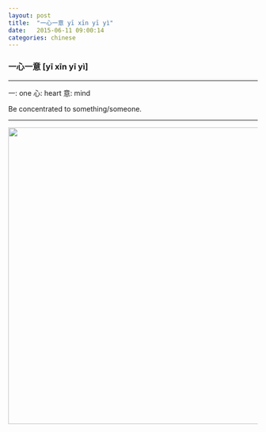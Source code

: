 ```yaml
---
layout: post
title:  "一心一意 yī xīn yī yì"
date:   2015-06-11 09:00:14
categories: chinese
---
```

### 一心一意 [yī xīn yī yì]
-----------

 一: one
 心: heart
 意: mind
 
Be concentrated to something/someone. 

-----------

<img width='600' src="/wombats-learning/images/yixinyiyi.jpg"/>


